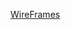 [WireFrames](https://docs.google.com/presentation/d/1jlhUDeX4Z3m63VQL9tjQB3d__QQLPkm5Iqtw9xz8b3Y/edit?usp=sharing
)
